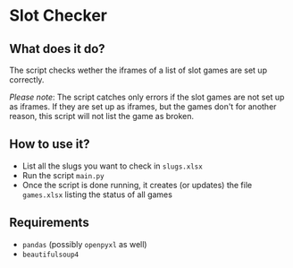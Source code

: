 # Slot Checker

## What does it do?

The script checks wether the iframes of a list of slot games are set up correctly.

*Please note*: The script catches only errors if the slot games are not set up as iframes. If they are set up as iframes, but the games don't for another reason, this script will not list the game as broken.

## How to use it?

- List all the slugs you want to check in `slugs.xlsx`
- Run the script `main.py`
- Once the script is done running, it creates (or updates) the file `games.xlsx` listing the status of all games

## Requirements

- `pandas` (possibly `openpyxl` as well)
- `beautifulsoup4`
